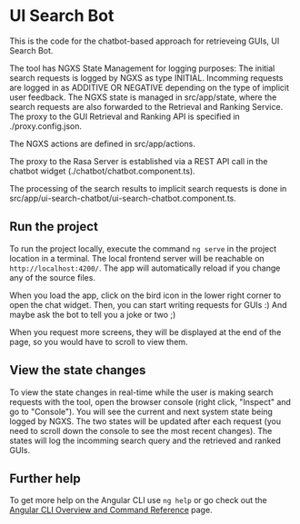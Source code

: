 # UI Search Bot

This is the code for the chatbot-based approach for retrieveing GUIs, UI Search Bot.

The tool has NGXS State Management for logging purposes: The initial search requests is logged by NGXS as type INITIAL. Incomming requests are logged in as ADDITIVE OR NEGATIVE depending on the type of implicit user feedback.
The NGXS state is managed in src/app/state, where the search requests are also forwarded to the Retrieval and Ranking Service. The proxy to the GUI Retrieval and Ranking API is specified in ./proxy.config.json.

The NGXS actions are defined in src/app/actions.

The proxy to the Rasa Server is established via a REST API call in the chatbot widget (./chatbot/chatbot.component.ts).

The processing of the search results to implicit search requests is done in src/app/ui-search-chatbot/ui-search-chatbot.component.ts.

## Run the project

To run the project locally, execute the command `ng serve` in the project location in a terminal. The local frontend server will be reachable on `http://localhost:4200/`. The app will automatically reload if you change any of the source files.

When you load the app, click on the bird icon in the lower right corner to open the chat widget. Then, you can start writing requests for GUIs :) And maybe ask the bot to tell you a joke or two ;)

When you request more screens, they will be displayed at the end of the page, so you would have to scroll to view them.

## View the state changes

To view the state changes in real-time while the user is making search requests with the tool, open the browser console (right click, "Inspect" and go to "Console"). You will see the current and next system state being logged by NGXS. The two states will be updated after each request (you need to scroll down the console to see the most recent changes).
The states will log the incomming search query and the retrieved and ranked GUIs.

## Further help

To get more help on the Angular CLI use `ng help` or go check out the [Angular CLI Overview and Command Reference](https://angular.io/cli) page.
